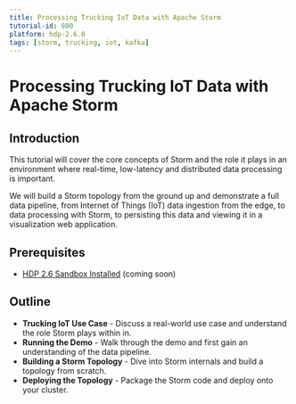 ```yaml
---
title: Processing Trucking IoT Data with Apache Storm
tutorial-id: 800
platform: hdp-2.6.0
tags: [storm, trucking, iot, kafka]
---
```


# Processing Trucking IoT Data with Apache Storm

## Introduction

This tutorial will cover the core concepts of Storm and the role it plays in an environment where real-time, low-latency and distributed data processing is important.

We will build a Storm topology from the ground up and demonstrate a full data pipeline, from Internet of Things (IoT) data ingestion from the edge, to data processing with Storm, to persisting this data and viewing it in a visualization web application.


## Prerequisites

-   [HDP 2.6 Sandbox Installed](https://hortonworks.com/downloads/#sandbox) (coming soon)


## Outline

-   **Trucking IoT Use Case** - Discuss a real-world use case and understand the role Storm plays within in.
-   **Running the Demo** - Walk through the demo and first gain an understanding of the data pipeline.
-   **Building a Storm Topology** - Dive into Storm internals and build a topology from scratch.
-   **Deploying the Topology** - Package the Storm code and deploy onto your cluster.
